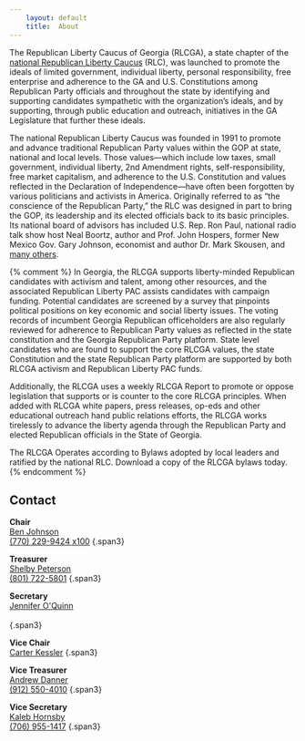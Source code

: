 ```yaml
---
    layout: default
    title:  About
---
```


The Republican Liberty Caucus of Georgia (RLCGA), a state chapter of the
[national Republican Liberty Caucus][1] (RLC), was launched to
promote the ideals of limited government, individual liberty, personal
responsibility, free enterprise and adherence to the GA and U.S.
Constitutions among Republican Party officials and throughout the state by
identifying and supporting candidates sympathetic with the organization’s
ideals, and by supporting, through public education and outreach, initiatives
in the GA Legislature that further these ideals.

The national Republican Liberty Caucus was founded in 1991 to promote and
advance traditional Republican Party values within the GOP at state, national
and local levels. Those values—which include low taxes, small government,
individual liberty, 2nd Amendment rights, self-responsibility, free market
capitalism, and adherence to the U.S. Constitution and values reflected in the
Declaration of Independence—have often been forgotten by various politicians
and activists in America.  Originally referred to as “the conscience of the
Republican Party,” the RLC was designed in part to bring the GOP, its
leadership and its elected officials back to its basic principles.  Its national
board of advisors has included U.S. Rep. Ron Paul, national radio talk show
host Neal Boortz, author and Prof. John Hospers, former New Mexico Gov. Gary
Johnson, economist and author Dr. Mark Skousen, and [many others][2].

{% comment %}
In Georgia, the RLCGA supports liberty-minded Republican candidates with
activism and talent, among other resources, and the associated Republican
Liberty PAC assists candidates with campaign funding. Potential candidates are
screened by a survey that pinpoints political positions on key economic and
social liberty issues. The voting records of incumbent Georgia Republican
officeholders are also regularly reviewed for adherence to Republican Party
values as reflected in the state constitution and the Georgia Republican
Party platform. State level candidates who are found to support the core RLCGA
values, the state Constitution and the state Republican Party platform are
supported by both RLCGA activism and Republican Liberty PAC funds.

Additionally, the RLCGA uses a weekly RLCGA Report to promote or oppose
legislation that supports or is counter to the core RLCGA principles. When added
with RLCGA white papers, press releases, op-eds and other educational outreach
hand public relations efforts, the RLCGA works tirelessly to advance the liberty
agenda through the Republican Party and elected Republican officials in the
State of Georgia.

The RLCGA Operates according to Bylaws adopted by local leaders and ratified by
the national RLC. Download a copy of the RLCGA bylaws today.
{% endcomment %}

Contact
-------

**Chair**  
<i class="icon-envelope"> </i>[Ben Johnson][10]  
<i class="icon-phone"> </i>[(770) 229-9424 x100][11]
{.span3}

**Treasurer**  
<i class="icon-envelope"> </i>[Shelby Peterson][20]  
<i class="icon-phone"> </i>[(801) 722-5801][21]
{.span3}

**Secretary**  
<i class="icon-envelope"> </i>[Jennifer O'Quinn][30]  
<br />
{.span3}

**Vice Chair**  
<i class="icon-envelope"> </i>[Carter Kessler][40]
{.span3}

**Vice Treasurer**  
<i class="icon-envelope"> </i>[Andrew Danner][50]  
<i class="icon-phone"> </i>[(912) 550-4010][51]
{.span3}

**Vice Secretary**  
<i class="icon-envelope"> </i>[Kaleb Hornsby][60]  
<i class="icon-phone"> </i>[(706) 955-1417][61]
{.span3}

  [1]: http://rlc.org
  [2]: http://www.rlc.org/about/advisory-board/
  
  [10]: mailto:ben@rlcga.org
  [11]: tel:+1-770-229-9424;ext=100
  [20]: mailto:shelby@rlcga.org
  [21]: tel:+1-801-722-5801
  [30]: mailto:jennifer@rlcga.org

  [40]: mailto:carter@rlcga.org

  [50]: mailto:andrew@rlcga.org
  [51]: tel:+1-912-550-4010
  [60]: mailto:kaleb@rlcga.org
  [61]: tel:+1-706-955-1417

